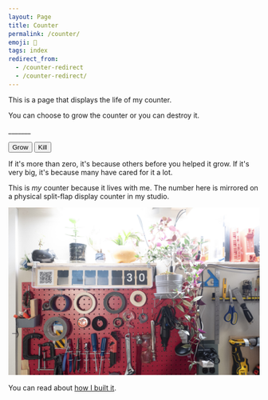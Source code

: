 ```yaml
---
layout: Page
title: Counter
permalink: /counter/
emoji: 🍃
tags: index
redirect_from:
  - /counter-redirect
  - /counter-redirect/
---
```


This is a page that displays the life of my counter.

You can choose to grow the counter or you can destroy it.

<div id="counter">_______</div>

<button id="grow">Grow</button>
<button id="kill">Kill</button>

If it's more than zero, it's because others before you helped it grow. If it's very big, it's because many have cared for it a lot.

This is *my* counter because it lives with me. The number here is mirrored on a physical split-flap display counter in my studio.

![counter](/assets/images/47E8A68F0D414D79AF690B9B473DF9AD.jpeg)

You can read about [how I built it](https://www.joshbeckman.org/blog/breathing-life-into-my-little-counter).

<script async src="/assets/js/counter.js"></script>
